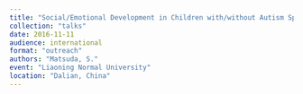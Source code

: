 ```yaml
---
title: "Social/Emotional Development in Children with/without Autism Spectrum Disorder"
collection: "talks"
date: 2016-11-11
audience: international
format: "outreach"
authors: "Matsuda, S."
event: "Liaoning Normal University"
location: "Dalian, China"
---
```

